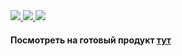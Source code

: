 <div>
	<a href="https://github.com/senigius/frontend-project-lvl4/actions">
		<img src="https://github.com/senigius/frontend-project-lvl4/workflows/hexlet-check/badge.svg" />
	</a>
    <a href="https://github.com/senigius/frontend-project-lvl4/actions">
		<img src="https://github.com/senigius/frontend-project-lvl4/workflows/linter-check/badge.svg" />
	</a>
    <a href="https://codeclimate.com/github/senigius/frontend-project-lvl4/maintainability"><img src="https://api.codeclimate.com/v1/badges/969791afdcd4a99ba730/maintainability" /></a>
	</a>
</div>

<h4>Посмотреть на готовый продукт <a href="https://amoguschat.herokuapp.com/">тут</a></h4>